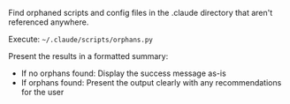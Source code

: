 Find orphaned scripts and config files in the .claude directory that aren't referenced anywhere.

Execute: `~/.claude/scripts/orphans.py`

Present the results in a formatted summary:
- If no orphans found: Display the success message as-is
- If orphans found: Present the output clearly with any recommendations for the user
